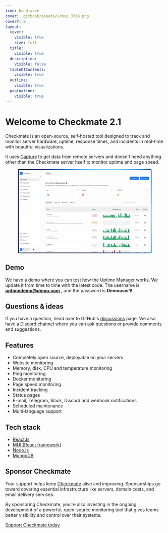 ```yaml
---
icon: hand-wave
cover: .gitbook/assets/Group 3763.png
coverY: 0
layout:
  cover:
    visible: true
    size: full
  title:
    visible: true
  description:
    visible: false
  tableOfContents:
    visible: true
  outline:
    visible: true
  pagination:
    visible: true
---
```


# Welcome to Checkmate 2.1

Checkmate is an open-source, self-hosted tool designed to track and monitor server hardware, uptime, response times, and incidents in real-time with beautiful visualizations.

It uses [Capture](https://github.com/bluewave-labs/capture) to get data from remote servers and doesn't need anything other than the Checkmate server itself to monitor uptime and page speed.

<figure><img src=".gitbook/assets/image (4).png" alt=""><figcaption></figcaption></figure>

## Demo

We have a [demo](https://checkmate-demo.bluewavelabs.ca) where you can test how the Uptime Manager works. We update it from time to time with the latest code. The username is **uptimedemo@demo.com ,** and the password is **Demouser1!**

## Questions & ideas

If you have a question, head over to GitHub's [discussions](https://github.com/bluewave-labs/bluewave-uptime/discussions) page. We also have a [Discord channel](https://discord.com/invite/NAb6H3UTjK) where you can ask questions or provide comments and suggestions.

## Features

* Completely open source, deployable on your servers
* Website monitoring
* Memory, disk, CPU and temperature monitoring
* Ping monitoring
* Docker monitoring
* Page speed monitoring
* Incident tracking
* Status pages
* E-mail, Telegram, Slack, Discord and webhook notifications
* Scheduled maintenance
* Multi-language support

## Tech stack

* [ReactJs](https://react.dev/)
* [MUI (React framework)](https://mui.com/)
* [Node.js](https://nodejs.org/en)
* [MongoDB](https://mongodb.com)

## Sponsor Checkmate

Your support helps keep [Checkmate](https://checkmate.so/) alive and improving. Sponsorships go toward covering essential infrastructure like servers, domain costs, and email delivery services.

By sponsoring Checkmate, you’re also investing in the ongoing development of a powerful, open-source monitoring tool that gives teams better visibility and control over their systems.

<a href="https://buymeacoffee.com/gorkemcetin" class="button primary">Support Checkmate today</a>



